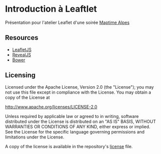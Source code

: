 # Introduction à Leaftlet
Présentation pour l'atelier Leaflet d'une soirée [Maptime Alpes](http://maptime-alpes.com/)

## Resources
* [LeafletJS](http://leafletjs.com/)
* [RevealJS](https://github.com/hakimel/reveal.js)
* [Bower](http://bower.io/)

## Licensing
Licensed under the Apache License, Version 2.0 (the "License");
you may not use this file except in compliance with the License.
You may obtain a copy of the License at

   http://www.apache.org/licenses/LICENSE-2.0

Unless required by applicable law or agreed to in writing, software
distributed under the License is distributed on an "AS IS" BASIS,
WITHOUT WARRANTIES OR CONDITIONS OF ANY KIND, either express or implied.
See the License for the specific language governing permissions and
limitations under the License.

A copy of the license is available in the repository's [license](LICENSE) file.
